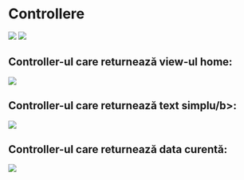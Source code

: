 
<h1>Controllere</h1>
<img src="https://user-images.githubusercontent.com/51412651/154314124-c3d9edb6-bc72-4541-8a51-398ef6e0efaa.png"/>
<img src="https://user-images.githubusercontent.com/51412651/154315527-2bd02bcd-e097-4bd1-8d58-683b3bb79883.png"/>

<h2>Controller-ul care returnează <b>view-ul home</b>:</h2>
<img src="https://user-images.githubusercontent.com/51412651/154314620-eb25ab1e-1979-4aae-b9bb-f2a5cde1328a.png"/>

<h2>Controller-ul care returnează <b>text simplu/b>:</h2>
<img src="https://user-images.githubusercontent.com/51412651/154315048-bdefcea0-f347-4c8e-b4f4-92dc46f1f5e1.png"/>

<h2>Controller-ul care returnează <b>data curentă</b>:</h2>
<img src="https://user-images.githubusercontent.com/51412651/154315253-788c3601-cac9-4025-a918-75de3587fe02.png"/>
